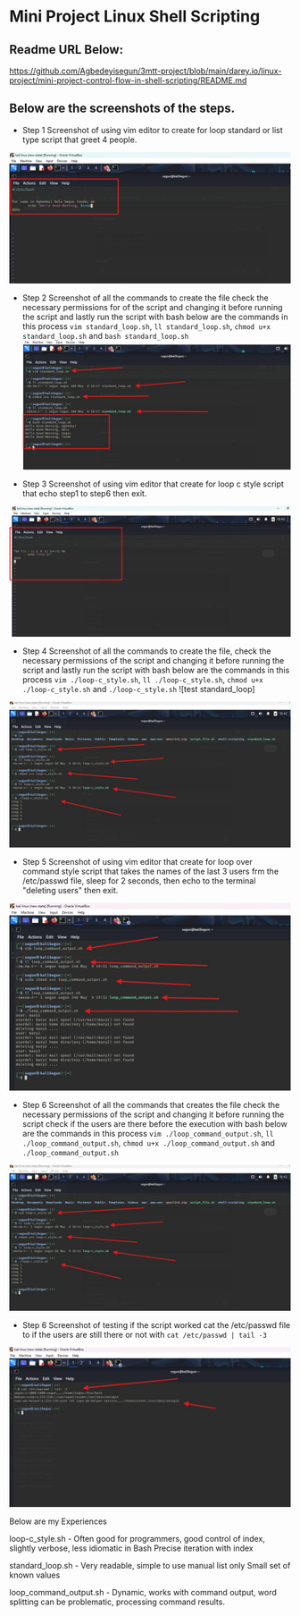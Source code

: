 #   Mini Project Linux Shell Scripting 


## Readme URL Below: 

https://github.com/Agbedeyisegun/3mtt-project/blob/main/darey.io/linux-project/mini-project-control-flow-in-shell-scripting/README.md

## Below are the screenshots of the steps.



- Step 1 
Screenshot of using vim editor to create for loop standard or list type script that greet 4 people.

![standard_forLoop](img\step1-standard-loop-vim.jpg)




- Step 2 
Screenshot of all the commands to create the file check the necessary permissions for of the script and  changing it before running the script and lastly  run the script with bash below are the commands in this process
`vim standard_loop.sh`, `ll standard_loop.sh`, `chmod u+x standard_loop.sh` and `bash standard_loop.sh`
![test standard_loop](img\step2-standard-loop-chmod-vim.jpg)



- Step 3 
Screenshot of using vim editor that create for loop c style script that echo step1 to step6 then exit.

![c_style_forLoop](img\step3-c-style-vim.jpg)



- Step 4 
Screenshot of all the commands to create the file, check the necessary permissions of the script and  changing it before running the script and lastly  run the script with bash below are the commands in this process
`vim ./loop-c_style.sh`, `ll ./loop-c_style.sh`, `chmod u+x ./loop-c_style.sh` and `./loop-c_style.sh`
![test standard_loop]

![c_style_forLoop](img\step4-c-style-chmod-ll-test.jpg)





- Step 5 
Screenshot of using vim editor that create for loop over command style script that takes the names of the last 3 users frm the /etc/passwd file, sleep for 2 seconds, then echo to the terminal "deleting users" then exit.

![Loop command output creation](img\step5-loop-command-chmod-bash-ll.jpg)




- Step 6 
Screenshot of all the commands that creates the file check the necessary permissions of the script and  changing it before running the script check if the users are there before the execution with bash below are the commands in this process
`vim ./loop_command_output.sh`, `ll ./loop_command_output.sh`, `chmod u+x ./loop_command_output.sh` and `./loop_command_output.sh`

![loop command output](img\step4-c-style-chmod-ll-test.jpg)




- Step 6 
Screenshot of testing if the script worked cat the /etc/passwd file to if the users are still there or not with `cat /etc/passwd | tail -3`

![confirm standard_loop](img\step7-loop-command-cat.jpg)



Below are my Experiences 

loop-c_style.sh - Often good for programmers, good control of index, slightly verbose, less idiomatic in Bash Precise iteration with index

standard_loop.sh - Very readable, simple to use manual list only Small set of known values

loop_command_output.sh - Dynamic, works with command output, word splitting can be problematic, processing command results.


